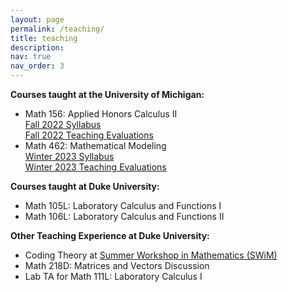 ```yaml
---
layout: page
permalink: /teaching/
title: teaching
description: 
nav: true
nav_order: 3
---
```


**Courses taught at the University of Michigan:** 
* Math 156: Applied Honors Calculus II\
[Fall 2022 Syllabus](/assets/pdf/156_syllabus.pdf)\
[Fall 2022 Teaching Evaluations](/assets/pdf/FA2022_156_evals.pdf)
* Math 462: Mathematical Modeling\
[Winter 2023 Syllabus](/assets/pdf/462_syllabus.pdf)\
[Winter 2023 Teaching Evaluations](/assets/pdf/WN2023_462_evals.pdf)

**Courses taught at Duke University:**
* Math 105L: Laboratory Calculus and Functions I
* Math 106L: Laboratory Calculus and Functions II

**Other Teaching Experience at Duke University:**
* Coding Theory at [Summer Workshop in Mathematics (SWiM)](https://sites.duke.edu/swim/)
* Math 218D: Matrices and Vectors Discussion
* Lab TA for Math 111L: Laboratory Calculus I







